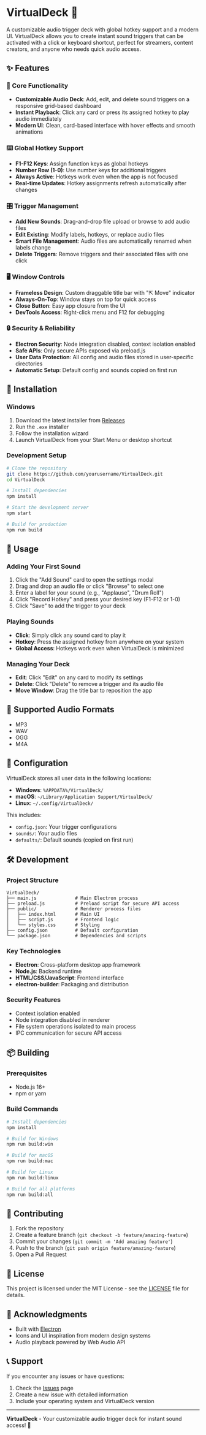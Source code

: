 # VirtualDeck 🎵

A customizable audio trigger deck with global hotkey support and a modern UI. VirtualDeck allows you to create instant sound triggers that can be activated with a click or keyboard shortcut, perfect for streamers, content creators, and anyone who needs quick audio access.

## ✨ Features

### 🎯 Core Functionality
- **Customizable Audio Deck**: Add, edit, and delete sound triggers on a responsive grid-based dashboard
- **Instant Playback**: Click any card or press its assigned hotkey to play audio immediately
- **Modern UI**: Clean, card-based interface with hover effects and smooth animations

### ⌨️ Global Hotkey Support
- **F1-F12 Keys**: Assign function keys as global hotkeys
- **Number Row (1-0)**: Use number keys for additional triggers
- **Always Active**: Hotkeys work even when the app is not focused
- **Real-time Updates**: Hotkey assignments refresh automatically after changes

### 🎛️ Trigger Management
- **Add New Sounds**: Drag-and-drop file upload or browse to add audio files
- **Edit Existing**: Modify labels, hotkeys, or replace audio files
- **Smart File Management**: Audio files are automatically renamed when labels change
- **Delete Triggers**: Remove triggers and their associated files with one click

### 🖥️ Window Controls
- **Frameless Design**: Custom draggable title bar with "⇱ Move" indicator
- **Always-On-Top**: Window stays on top for quick access
- **Close Button**: Easy app closure from the UI
- **DevTools Access**: Right-click menu and F12 for debugging

### 🔒 Security & Reliability
- **Electron Security**: Node integration disabled, context isolation enabled
- **Safe APIs**: Only secure APIs exposed via preload.js
- **User Data Protection**: All config and audio files stored in user-specific directories
- **Automatic Setup**: Default config and sounds copied on first run

## 🚀 Installation

### Windows
1. Download the latest installer from [Releases](https://github.com/yourusername/VirtualDeck/releases)
2. Run the `.exe` installer
3. Follow the installation wizard
4. Launch VirtualDeck from your Start Menu or desktop shortcut

### Development Setup
```bash
# Clone the repository
git clone https://github.com/yourusername/VirtualDeck.git
cd VirtualDeck

# Install dependencies
npm install

# Start the development server
npm start

# Build for production
npm run build
```

## 📖 Usage

### Adding Your First Sound
1. Click the "Add Sound" card to open the settings modal
2. Drag and drop an audio file or click "Browse" to select one
3. Enter a label for your sound (e.g., "Applause", "Drum Roll")
4. Click "Record Hotkey" and press your desired key (F1-F12 or 1-0)
5. Click "Save" to add the trigger to your deck

### Playing Sounds
- **Click**: Simply click any sound card to play it
- **Hotkey**: Press the assigned hotkey from anywhere on your system
- **Global Access**: Hotkeys work even when VirtualDeck is minimized

### Managing Your Deck
- **Edit**: Click "Edit" on any card to modify its settings
- **Delete**: Click "Delete" to remove a trigger and its audio file
- **Move Window**: Drag the title bar to reposition the app

## 🎨 Supported Audio Formats
- MP3
- WAV
- OGG
- M4A

## 🔧 Configuration

VirtualDeck stores all user data in the following locations:
- **Windows**: `%APPDATA%/VirtualDeck/`
- **macOS**: `~/Library/Application Support/VirtualDeck/`
- **Linux**: `~/.config/VirtualDeck/`

This includes:
- `config.json`: Your trigger configurations
- `sounds/`: Your audio files
- `defaults/`: Default sounds (copied on first run)

## 🛠️ Development

### Project Structure
```
VirtualDeck/
├── main.js              # Main Electron process
├── preload.js           # Preload script for secure API access
├── public/              # Renderer process files
│   ├── index.html       # Main UI
│   ├── script.js        # Frontend logic
│   └── styles.css       # Styling
├── config.json          # Default configuration
└── package.json         # Dependencies and scripts
```

### Key Technologies
- **Electron**: Cross-platform desktop app framework
- **Node.js**: Backend runtime
- **HTML/CSS/JavaScript**: Frontend interface
- **electron-builder**: Packaging and distribution

### Security Features
- Context isolation enabled
- Node integration disabled in renderer
- File system operations isolated to main process
- IPC communication for secure API access

## 📦 Building

### Prerequisites
- Node.js 16+ 
- npm or yarn

### Build Commands
```bash
# Install dependencies
npm install

# Build for Windows
npm run build:win

# Build for macOS
npm run build:mac

# Build for Linux
npm run build:linux

# Build for all platforms
npm run build:all
```

## 🤝 Contributing

1. Fork the repository
2. Create a feature branch (`git checkout -b feature/amazing-feature`)
3. Commit your changes (`git commit -m 'Add amazing feature'`)
4. Push to the branch (`git push origin feature/amazing-feature`)
5. Open a Pull Request

## 📝 License

This project is licensed under the MIT License - see the [LICENSE](LICENSE) file for details.

## 🙏 Acknowledgments

- Built with [Electron](https://electronjs.org/)
- Icons and UI inspiration from modern design systems
- Audio playback powered by Web Audio API

## 📞 Support

If you encounter any issues or have questions:
1. Check the [Issues](https://github.com/yourusername/VirtualDeck/issues) page
2. Create a new issue with detailed information
3. Include your operating system and VirtualDeck version

---

**VirtualDeck** - Your customizable audio trigger deck for instant sound access! 🎵
